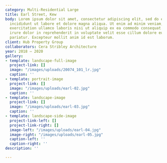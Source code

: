 ```yaml
---
category: Multi-Residential Large
title: Earl Street, Kew
body: Lorem ipsum dolor sit amet, consectetur adipiscing elit, sed do eiusmod tempor
  incididunt ut labore et dolore magna aliqua. Ut enim ad minim veniam, quis nostrud
  exercitation ullamco laboris nisi ut aliquip ex ea commodo consequat. Duis aute
  irure dolor in reprehenderit in voluptate velit esse cillum dolore eu fugiat nulla
  pariatur. Excepteur mollit anim id est laborum.
client: Hub Property Group
collaborators: Cera Stribley Architecture
year: 2018 — 2020
gallery:
- template: landscape-full-image
  project-link: []
  image: "/images/uploads/20074_101_lr.jpg"
  caption: ''
- template: portrait-image
  project-link: []
  image: "/images/uploads/earl-02.jpg"
  caption: ''
- template: landscape-image
  project-link: []
  image: "/images/uploads/earl-03.jpg"
  caption: ''
- template: landscape-side-image
  project-link-left: []
  project-link-right: []
  image-left: "/images/uploads/earl-04.jpg"
  image-right: "/images/uploads/earl-05.jpg"
  caption-left: ''
  caption-right: ''
description: ''

---
```

